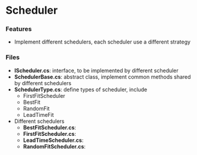 Scheduler
=========

### Features
- Implement different schedulers, each scheduler use a different strategy

### Files
- **IScheduler.cs**: interface, to be implemented by different scheduler
- **SchedulerBase.cs**: abstract class, implement common methods shared by different schedulers
- **SchedulerType.cs**: define types of scheduler, include
	- FirstFitScheduler
	- BestFit
	- RandomFit 
	- LeadTimeFit
- Different schedulers
	- **BestFitScheduler.cs**:
	- **FirstFitScheduler.cs**:
	- **LeadTimeScheduler.cs**:
	- **RandomFitScheduler.cs**:


